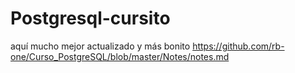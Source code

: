 # Postgresql-cursito
aquí mucho mejor actualizado y más bonito
https://github.com/rb-one/Curso_PostgreSQL/blob/master/Notes/notes.md
